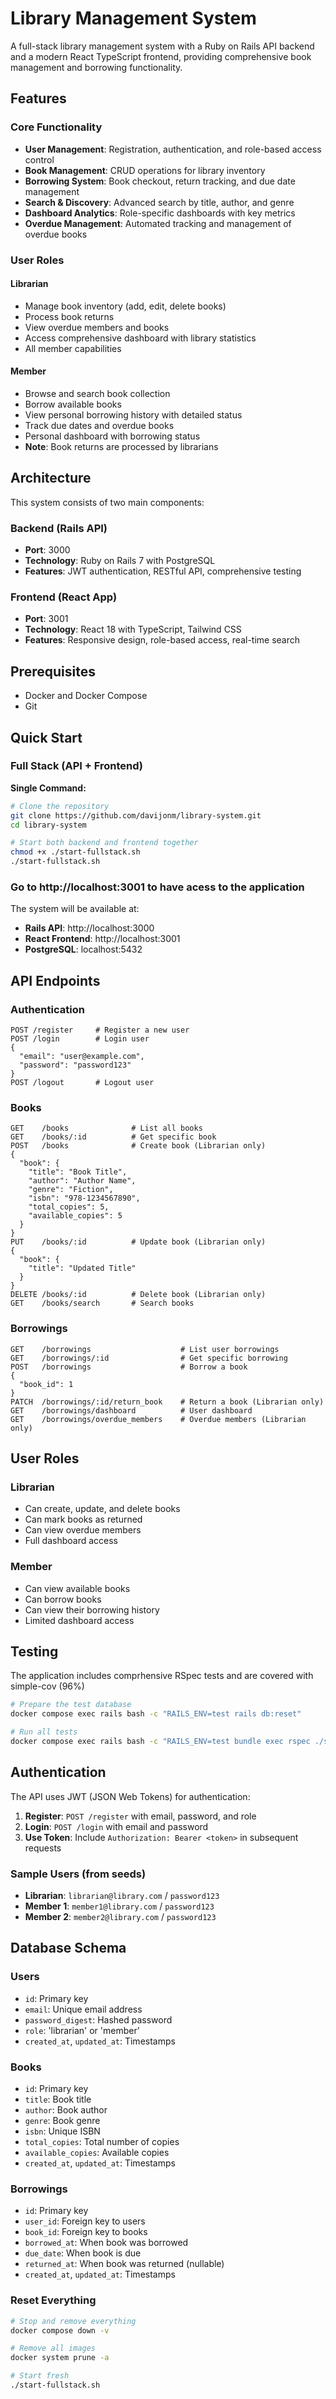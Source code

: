 # Library Management System

A full-stack library management system with a Ruby on Rails API backend and a modern React TypeScript frontend, providing comprehensive book management and borrowing functionality.

## Features

### Core Functionality

- **User Management**: Registration, authentication, and role-based access control
- **Book Management**: CRUD operations for library inventory
- **Borrowing System**: Book checkout, return tracking, and due date management
- **Search & Discovery**: Advanced search by title, author, and genre
- **Dashboard Analytics**: Role-specific dashboards with key metrics
- **Overdue Management**: Automated tracking and management of overdue books

### User Roles

#### Librarian

- Manage book inventory (add, edit, delete books)
- Process book returns
- View overdue members and books
- Access comprehensive dashboard with library statistics
- All member capabilities

#### Member

- Browse and search book collection
- Borrow available books
- View personal borrowing history with detailed status
- Track due dates and overdue books
- Personal dashboard with borrowing status
- **Note**: Book returns are processed by librarians

## Architecture

This system consists of two main components:

### Backend (Rails API)

- **Port**: 3000
- **Technology**: Ruby on Rails 7 with PostgreSQL
- **Features**: JWT authentication, RESTful API, comprehensive testing

### Frontend (React App)

- **Port**: 3001
- **Technology**: React 18 with TypeScript, Tailwind CSS
- **Features**: Responsive design, role-based access, real-time search

## Prerequisites

- Docker and Docker Compose
- Git

## Quick Start

### Full Stack (API + Frontend)

**Single Command:**

```bash
# Clone the repository
git clone https://github.com/davijonm/library-system.git
cd library-system

# Start both backend and frontend together
chmod +x ./start-fullstack.sh
./start-fullstack.sh
```

### **Go to http://localhost:3001 to have acess to the application**

The system will be available at:

- **Rails API**: http://localhost:3000
- **React Frontend**: http://localhost:3001
- **PostgreSQL**: localhost:5432

## API Endpoints

### Authentication

```
POST /register     # Register a new user
POST /login        # Login user
{
  "email": "user@example.com",
  "password": "password123"
}
POST /logout       # Logout user
```

### Books

```
GET    /books              # List all books
GET    /books/:id          # Get specific book
POST   /books              # Create book (Librarian only)
{
  "book": {
    "title": "Book Title",
    "author": "Author Name",
    "genre": "Fiction",
    "isbn": "978-1234567890",
    "total_copies": 5,
    "available_copies": 5
  }
}
PUT    /books/:id          # Update book (Librarian only)
{
  "book": {
    "title": "Updated Title"
  }
}
DELETE /books/:id          # Delete book (Librarian only)
GET    /books/search       # Search books
```

### Borrowings

```
GET    /borrowings                    # List user borrowings
GET    /borrowings/:id                # Get specific borrowing
POST   /borrowings                    # Borrow a book
{
  "book_id": 1
}
PATCH  /borrowings/:id/return_book    # Return a book (Librarian only)
GET    /borrowings/dashboard          # User dashboard
GET    /borrowings/overdue_members    # Overdue members (Librarian only)
```

## User Roles

### Librarian

- Can create, update, and delete books
- Can mark books as returned
- Can view overdue members
- Full dashboard access

### Member

- Can view available books
- Can borrow books
- Can view their borrowing history
- Limited dashboard access

## Testing

The application includes comprhensive RSpec tests and are covered with simple-cov (96%)

```bash
# Prepare the test database
docker compose exec rails bash -c "RAILS_ENV=test rails db:reset"
```

```bash
# Run all tests
docker compose exec rails bash -c "RAILS_ENV=test bundle exec rspec ./spec"
```

## Authentication

The API uses JWT (JSON Web Tokens) for authentication:

1. **Register**: `POST /register` with email, password, and role
2. **Login**: `POST /login` with email and password
3. **Use Token**: Include `Authorization: Bearer <token>` in subsequent requests

### Sample Users (from seeds)

- **Librarian**: `librarian@library.com` / `password123`
- **Member 1**: `member1@library.com` / `password123`
- **Member 2**: `member2@library.com` / `password123`

## Database Schema

### Users

- `id`: Primary key
- `email`: Unique email address
- `password_digest`: Hashed password
- `role`: 'librarian' or 'member'
- `created_at`, `updated_at`: Timestamps

### Books

- `id`: Primary key
- `title`: Book title
- `author`: Book author
- `genre`: Book genre
- `isbn`: Unique ISBN
- `total_copies`: Total number of copies
- `available_copies`: Available copies
- `created_at`, `updated_at`: Timestamps

### Borrowings

- `id`: Primary key
- `user_id`: Foreign key to users
- `book_id`: Foreign key to books
- `borrowed_at`: When book was borrowed
- `due_date`: When book is due
- `returned_at`: When book was returned (nullable)
- `created_at`, `updated_at`: Timestamps

### Reset Everything

```bash
# Stop and remove everything
docker compose down -v

# Remove all images
docker system prune -a

# Start fresh
./start-fullstack.sh
```
